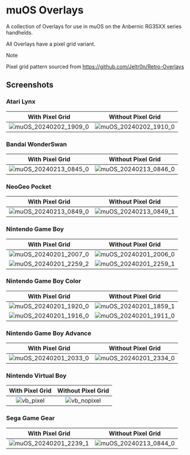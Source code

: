 # muOS Overlays
A collection of Overlays for use in muOS on the Anbernic RG35XX series handhelds.

All Overlays have a pixel grid variant.
> [!NOTE]
> Pixel grid pattern sourced from https://github.com/Jeltr0n/Retro-Overlays
## Screenshots
### Atari Lynx

With Pixel Grid | Without Pixel Grid
:---: | :---:
![muOS_20240202_1909_0](https://github.com/antiKk/muOS-Overlays/assets/4548266/53ead300-5693-4a7d-943a-61d60bd3b4ed) | ![muOS_20240202_1910_0](https://github.com/antiKk/muOS-Overlays/assets/4548266/ec52a574-1a41-44a5-99c6-51115229e671)

### Bandai WonderSwan

With Pixel Grid | Without Pixel Grid
:---: | :---:
![muOS_20240213_0845_0](https://github.com/antiKk/muOS-Overlays/assets/4548266/3f67b004-2e96-4439-a3f0-fa707b345350) | ![muOS_20240213_0846_0](https://github.com/antiKk/muOS-Overlays/assets/4548266/c870db62-da49-42bf-b2a4-2ae14536836e)

### NeoGeo Pocket

With Pixel Grid | Without Pixel Grid
:---: | :---:
![muOS_20240213_0849_0](https://github.com/antiKk/muOS-Overlays/assets/4548266/97936e06-d238-47d0-aee7-4249dd8ca356) | ![muOS_20240213_0849_1](https://github.com/antiKk/muOS-Overlays/assets/4548266/45ee53fb-db79-457e-8848-e65059c488a0)

### Nintendo Game Boy

With Pixel Grid | Without Pixel Grid
:---: | :---:
![muOS_20240201_2007_0](https://github.com/antiKk/muOS-Overlays/assets/4548266/cd34e407-013e-450b-87aa-005a7d4813f1) | ![muOS_20240201_2006_0](https://github.com/antiKk/muOS-Overlays/assets/4548266/ecd3a966-ca16-474f-9c47-2b8ab56bef06)
![muOS_20240201_2259_2](https://github.com/antiKk/muOS-Overlays/assets/4548266/c9548467-e3ff-4dfa-842b-4d157fc64b5e) | ![muOS_20240201_2259_1](https://github.com/antiKk/muOS-Overlays/assets/4548266/a8ab4761-589b-4797-b1d5-0906218ce08b)

### Nintendo Game Boy Color

With Pixel Grid | Without Pixel Grid
:---: | :---:
![muOS_20240201_1920_0](https://github.com/antiKk/muOS-Overlays/assets/4548266/b67ea17b-53f2-41cc-a005-41b76b4a3ca9) | ![muOS_20240201_1859_1](https://github.com/antiKk/muOS-Overlays/assets/4548266/d9bb68ac-6ac9-46dc-a057-6c1bd27b127f)
![muOS_20240201_1916_0](https://github.com/antiKk/muOS-Overlays/assets/4548266/67d60754-1059-488c-8a4a-ec370d3c07a1) | ![muOS_20240201_1911_0](https://github.com/antiKk/muOS-Overlays/assets/4548266/f99bf0b3-12b1-4291-8f2d-d4121cfa1b9b)

### Nintendo Game Boy Advance

With Pixel Grid | Without Pixel Grid
:---: | :---:
![muOS_20240201_2033_0](https://github.com/antiKk/muOS-Overlays/assets/4548266/b02d5938-9f6a-43ef-9823-4522bd30defe) | ![muOS_20240201_2334_0](https://github.com/antiKk/muOS-Overlays/assets/4548266/b5196bb5-9b74-4c57-bad7-45bfcafd3893)

### Nintendo Virtual Boy

With Pixel Grid | Without Pixel Grid
:---: | :---:
![vb_pixel](https://github.com/antiKk/muOS-Overlays/assets/4548266/fc2fb1d0-e8d2-4f6a-907c-dfd0560489ff) | ![vb_nopixel](https://github.com/antiKk/muOS-Overlays/assets/4548266/8572b83d-73fc-49bc-b3ae-796ab4a1d995)

### Sega Game Gear

With Pixel Grid | Without Pixel Grid
:---: | :---:
![muOS_20240201_2239_1](https://github.com/antiKk/muOS-Overlays/assets/4548266/7beae26d-5b06-4ac4-9949-9bf3e599d861) | ![muOS_20240213_0844_0](https://github.com/antiKk/muOS-Overlays/assets/4548266/3c34e27b-87c0-4211-86f1-dc2ce83cdb33)

